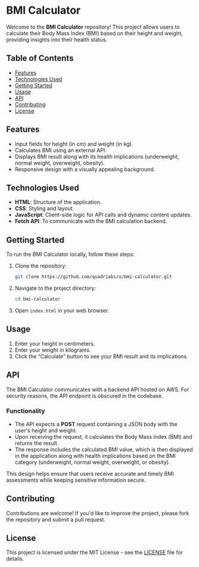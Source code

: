 # BMI Calculator

Welcome to the **BMI Calculator** repository! This project allows users to calculate their Body Mass Index (BMI) based on their height and weight, providing insights into their health status.

## Table of Contents

- [Features](#features)
- [Technologies Used](#technologies-used)
- [Getting Started](#getting-started)
- [Usage](#usage)
- [API](#api)
- [Contributing](#contributing)
- [License](#license)

## Features

- Input fields for height (in cm) and weight (in kg).
- Calculates BMI using an external API.
- Displays BMI result along with its health implications (underweight, normal weight, overweight, obesity).
- Responsive design with a visually appealing background.

## Technologies Used

- **HTML**: Structure of the application.
- **CSS**: Styling and layout.
- **JavaScript**: Client-side logic for API calls and dynamic content updates.
- **Fetch API**: To communicate with the BMI calculation backend.

## Getting Started

To run the BMI Calculator locally, follow these steps:

1. Clone the repository:
   ```bash
   git clone https://github.com/quadriabiru/bmi-calculator.git
   ```
2. Navigate to the project directory:
   ```bash
   cd bmi-calculator
   ```
3. Open `index.html` in your web browser.

## Usage

1. Enter your height in centimeters.
2. Enter your weight in kilograms.
3. Click the "Calculate" button to see your BMI result and its implications.

## API

The BMI Calculator communicates with a backend API hosted on AWS. For security reasons, the API endpoint is obscured in the codebase.

### Functionality

- The API expects a **POST** request containing a JSON body with the user's height and weight.
- Upon receiving the request, it calculates the Body Mass Index (BMI) and returns the result.
- The response includes the calculated BMI value, which is then displayed in the application along with health implications based on the BMI category (underweight, normal weight, overweight, or obesity).

This design helps ensure that users receive accurate and timely BMI assessments while keeping sensitive information secure.

## Contributing

Contributions are welcome! If you'd like to improve the project, please fork the repository and submit a pull request.

## License

This project is licensed under the MIT License - see the [LICENSE](LICENSE) file for details.
